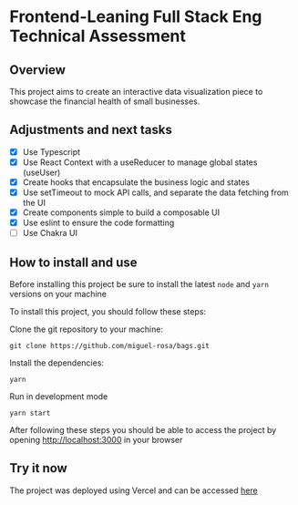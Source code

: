 # Frontend-Leaning Full Stack Eng Technical Assessment

## Overview

This project aims to create an interactive data visualization piece to showcase the financial health of small businesses. 

## Adjustments and next tasks

* [X] Use Typescript
* [X] Use React Context with a useReducer to manage global states (useUser)
* [X] Create hooks that encapsulate the business logic and states
* [X] Use setTimeout to mock API calls, and separate the data fetching from the UI
* [X] Create components simple to build a composable UI
* [X] Use eslint to ensure the code formatting
* [ ] Use Chakra UI

## How to install and use

Before installing this project be sure to install the latest `node` and `yarn` versions on your machine

To install this project, you should follow these steps:

Clone the git repository to your machine:

```
git clone https://github.com/miguel-rosa/bags.git
```

Install the dependencies:

```
yarn
```

Run in development mode

```
yarn start
```

After following these steps you should be able to access the project by opening [http://localhost:3000]() in your browser

## Try it now

The project was deployed using Vercel and can be accessed [here](https://bags-pearl.vercel.app/)
